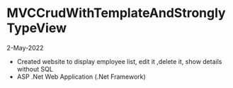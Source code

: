 MVCCrudWithTemplateAndStronglyTypeView
=
2-May-2022
- Created website to display employee list, edit it ,delete it, show details without SQL
- ASP .Net Web Application (.Net Framework)

